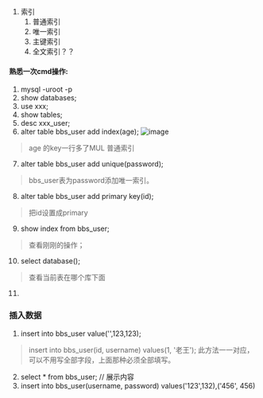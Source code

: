 1. 索引
    1. 普通索引
    2. 唯一索引
    3. 主键索引
    4. 全文索引？？

#### 熟悉一次cmd操作:
1. mysql -uroot -p
2. show databases;
3. use xxx;
4. show tables;
5. desc xxx_user;
6. alter table bbs_user add index(age);
![image](75B7E511EE8548F2BD423C75FB96FF04)
>age 的key一行多了MUL 普通索引
7. alter table bbs_user add unique(password);
> bbs_user表为password添加唯一索引。
8. alter table bbs_user add primary key(id);
> 把id设置成primary
9. show index from bbs_user;
> 查看刚刚的操作；
10. select database();
> 查看当前表在哪个库下面
11. 

### 插入数据
1. insert into bbs_user value('',123,123);
> insert into bbs_user(id, username) values(1, '老王');
此方法一一对应，可以不用写全部字段，上面那种必须全部填写。
2. select * from bbs_user;  // 展示内容
3. insert into bbs_user(username, password) values('123',132),('456', 456)
